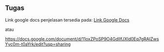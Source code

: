 ## Tugas
Link google docs penjelasan tersedia pada: [Link Google Docs](https://docs.google.com/document/d/11oxZPoSP9O4GdIIfJXld0Eq7gRAIZwsYyc0m-t0aYrk/edit?usp=sharing)

atau 

https://docs.google.com/document/d/11oxZPoSP9O4GdIIfJXld0Eq7gRAIZwsYyc0m-t0aYrk/edit?usp=sharing